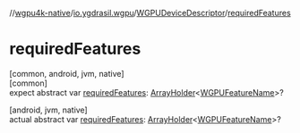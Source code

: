 //[wgpu4k-native](../../../index.md)/[io.ygdrasil.wgpu](../index.md)/[WGPUDeviceDescriptor](index.md)/[requiredFeatures](required-features.md)

# requiredFeatures

[common, android, jvm, native]\
[common]\
expect abstract var [requiredFeatures](required-features.md): [ArrayHolder](../../ffi/-array-holder/index.md)&lt;[WGPUFeatureName](../-w-g-p-u-feature-name/index.md)&gt;?

[android, jvm, native]\
actual abstract var [requiredFeatures](required-features.md): [ArrayHolder](../../ffi/-array-holder/index.md)&lt;[WGPUFeatureName](../-w-g-p-u-feature-name/index.md)&gt;?